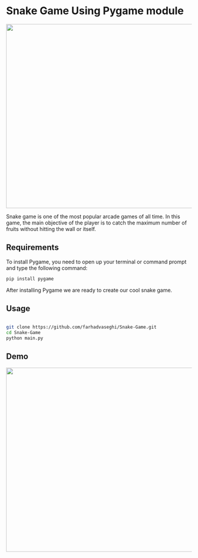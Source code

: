 
# Snake Game Using Pygame module

<p align="center">
<kbd>
   <img src="https://user-images.githubusercontent.com/54831801/189363633-e9bfc6ec-bbea-480d-b2f7-5337e445ee2c.png"  width="700" height="500">
</kbd>

</p>


Snake game is one of the most popular arcade games of all time. In this game, the main objective of the player is to catch the maximum number of fruits without hitting the wall or itself.
## Requirements  
To install Pygame, you need to open up your terminal or command prompt and type the following command:
```bash
pip install pygame
```
After installing Pygame we are ready to create our cool snake game.
## Usage
```bash

git clone https://github.com/farhadvaseghi/Snake-Game.git
cd Snake-Game
python main.py
```
## Demo

<p align="center">
<kbd>
   <img src="https://user-images.githubusercontent.com/54831801/189363170-b12c3c46-0a3d-4a71-8f40-ed1f86ae5908.png"  width="700" height="500">
</kbd>

</p>
